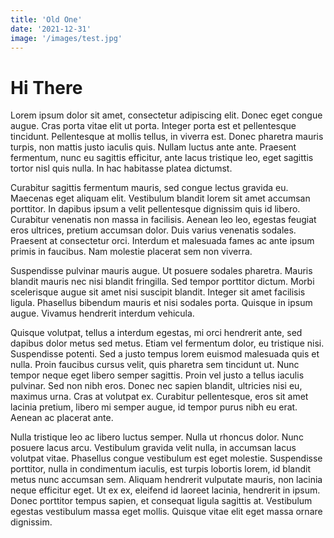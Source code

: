 ```yaml
---
title: 'Old One'
date: '2021-12-31'
image: '/images/test.jpg'
---
```


# Hi There

Lorem ipsum dolor sit amet, consectetur adipiscing elit. Donec eget congue augue. Cras porta vitae elit ut porta. Integer porta est et pellentesque tincidunt. Pellentesque at mollis tellus, in viverra est. Donec pharetra mauris turpis, non mattis justo iaculis quis. Nullam luctus ante ante. Praesent fermentum, nunc eu sagittis efficitur, ante lacus tristique leo, eget sagittis tortor nisl quis nulla. In hac habitasse platea dictumst.

Curabitur sagittis fermentum mauris, sed congue lectus gravida eu. Maecenas eget aliquam elit. Vestibulum blandit lorem sit amet accumsan porttitor. In dapibus ipsum a velit pellentesque dignissim quis id libero. Curabitur venenatis non massa in facilisis. Aenean leo leo, egestas feugiat eros ultrices, pretium accumsan dolor. Duis varius venenatis sodales. Praesent at consectetur orci. Interdum et malesuada fames ac ante ipsum primis in faucibus. Nam molestie placerat sem non viverra.

Suspendisse pulvinar mauris augue. Ut posuere sodales pharetra. Mauris blandit mauris nec nisi blandit fringilla. Sed tempor porttitor dictum. Morbi scelerisque augue sit amet nisi suscipit blandit. Integer sit amet facilisis ligula. Phasellus bibendum mauris et nisi sodales porta. Quisque in ipsum augue. Vivamus hendrerit interdum vehicula.

Quisque volutpat, tellus a interdum egestas, mi orci hendrerit ante, sed dapibus dolor metus sed metus. Etiam vel fermentum dolor, eu tristique nisi. Suspendisse potenti. Sed a justo tempus lorem euismod malesuada quis et nulla. Proin faucibus cursus velit, quis pharetra sem tincidunt ut. Nunc tempor neque eget libero semper sagittis. Proin vel justo a tellus iaculis pulvinar. Sed non nibh eros. Donec nec sapien blandit, ultricies nisi eu, maximus urna. Cras at volutpat ex. Curabitur pellentesque, eros sit amet lacinia pretium, libero mi semper augue, id tempor purus nibh eu erat. Aenean ac placerat ante.

Nulla tristique leo ac libero luctus semper. Nulla ut rhoncus dolor. Nunc posuere lacus arcu. Vestibulum gravida velit nulla, in accumsan lacus volutpat vitae. Phasellus congue vestibulum est eget molestie. Suspendisse porttitor, nulla in condimentum iaculis, est turpis lobortis lorem, id blandit metus nunc accumsan sem. Aliquam hendrerit vulputate mauris, non lacinia neque efficitur eget. Ut ex ex, eleifend id laoreet lacinia, hendrerit in ipsum. Donec porttitor tempus sapien, et consequat ligula sagittis at. Vestibulum egestas vestibulum massa eget mollis. Quisque vitae elit eget massa ornare dignissim.
